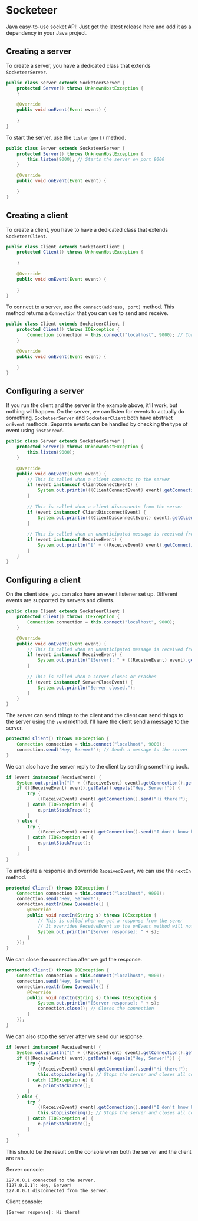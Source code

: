 # Socketeer
Java easy-to-use socket API! Just get the latest release [here](https://github.com/DenDen747/Socketeer/raw/main/builds/Java/Socketeer_3.0.jar) and add it as a dependency in your Java project.

## Creating a server
To create a server, you have a dedicated class that extends ``SocketeerServer``.
```java
public class Server extends SocketeerServer {
    protected Server() throws UnknownHostException {
    }

    @Override
    public void onEvent(Event event) {
        
    }
}
```
To start the server, use the ``listen(port)`` method.
```java
public class Server extends SocketeerServer {
    protected Server() throws UnknownHostException {
        this.listen(9000); // Starts the server on port 9000
    }

    @Override
    public void onEvent(Event event) {

    }
}
```

## Creating a client
To create a client, you have to have a dedicated class that extends ``SocketeerClient``.
```java
public class Client extends SocketeerClient {
    protected Client() throws UnknownHostException {
        
    }

    @Override
    public void onEvent(Event event) {
        
    }
}
```
To connect to a server, use the ``connect(address, port)`` method. This method returns a ``Connection`` that you can use to send and receive.
```java
public class Client extends SocketeerClient {
    protected Client() throws IOException {
        Connection connection = this.connect("localhost", 9000); // Connects to the server localhost:9000
    }

    @Override
    public void onEvent(Event event) {

    }
}
```

## Configuring a server
If you run the client and the server in the example above, it'll work, but nothing will happen. On the server, we can listen for events to actually do something. ``SocketeerServer`` and ``SocketeerClient`` both have abstract ``onEvent`` methods. Separate events can be handled by checking the type of event using ``instanceof``.
```java
public class Server extends SocketeerServer {
    protected Server() throws UnknownHostException {
        this.listen(9000);
    }

    @Override
    public void onEvent(Event event) {
        // This is called when a client connects to the server
        if (event instanceof ClientConnectEvent) {
            System.out.println(((ClientConnectEvent) event).getConnection().getOtherEnd().getAddress() + " connected to the server.");
        }
        
        // This is called when a client disconnects from the server
        if (event instanceof ClientDisconnectEvent) {
            System.out.println(((ClientDisconnectEvent) event).getClient().getAddress() + " disconnected from the server.");
        }
        
        // This is called when an unanticipated message is received from a client
        if (event instanceof ReceiveEvent) {
            System.out.println("[" + ((ReceiveEvent) event).getConnection().getOtherEnd().getAddress() + "]: " + ((ReceiveEvent) event).getData());
        }
    }
}
```

## Configuring a client
On the client side, you can also have an event listener set up. Different events are supported by servers and clients.
```java
public class Client extends SocketeerClient {
    protected Client() throws IOException {
        Connection connection = this.connect("localhost", 9000);
    }

    @Override
    public void onEvent(Event event) {
        // This is called when an unanticipated message is received from the server
        if (event instanceof ReceiveEvent) {
            System.out.println("[Server]: " + ((ReceiveEvent) event).getConnection());
        }
        
        // This is called when a server closes or crashes
        if (event instanceof ServerCloseEvent) {
            System.out.println("Server closed.");
        }
    }
}
```
The server can send things to the client and the client can send things to the server using the ``send`` method. I'll have the client send a message to the server.
```java
protected Client() throws IOException {
  	Connection connection = this.connect("localhost", 9000);
  	connection.send("Hey, Server!"); // Sends a message to the server
}
```
We can also have the server reply to the client by sending something back.
```java
if (event instanceof ReceiveEvent) {
    System.out.println("[" + ((ReceiveEvent) event).getConnection().getOtherEnd().getAddress() + "]: " + ((ReceiveEvent) event).getData());
    if (((ReceiveEvent) event).getData().equals("Hey, Server!")) {
        try {
            ((ReceiveEvent) event).getConnection().send("Hi there!");
        } catch (IOException e) {
            e.printStackTrace();
        }
    } else {
        try {
            ((ReceiveEvent) event).getConnection().send("I don't know how to reply to that.");
        } catch (IOException e) {
            e.printStackTrace();
        }
    }
}
```
To anticipate a response and override ``ReceivedEvent``, we can use the ``nextIn`` method.
```java
protected Client() throws IOException {
    Connection connection = this.connect("localhost", 9000);
    connection.send("Hey, Server!");
    connection.nextIn(new Queueable() {
        @Override
        public void nextIn(String s) throws IOException {
            // This is called when we get a response from the serer
            // It overrides ReceiveEvent so the onEvent method will not be called
            System.out.println("[Server response]: " + s);
        }
    });
}
```
We can close the connection after we got the response.
```java
protected Client() throws IOException {
    Connection connection = this.connect("localhost", 9000);
    connection.send("Hey, Server!");
    connection.nextIn(new Queueable() {
        @Override
        public void nextIn(String s) throws IOException {
            System.out.println("[Server response]: " + s);
            connection.close(); // Closes the connection
        }
    });
}
```

We can also stop the server after we send our response.

```java
if (event instanceof ReceiveEvent) {
    System.out.println("[" + ((ReceiveEvent) event).getConnection().getOtherEnd().getAddress() + "]: " + ((ReceiveEvent) event).getData());
    if (((ReceiveEvent) event).getData().equals("Hey, Server!")) {
        try {
            ((ReceiveEvent) event).getConnection().send("Hi there!");
            this.stopListening(); // Stops the server and closes all connections
        } catch (IOException e) {
            e.printStackTrace();
        }
    } else {
        try {
            ((ReceiveEvent) event).getConnection().send("I don't know how to reply to that.");
            this.stopListening(); // Stops the server and closes all connections
        } catch (IOException e) {
            e.printStackTrace();
        }
    }
}
```

This should be the result on the console when both the server and the client are ran.

Server console:

```
127.0.0.1 connected to the server.
[127.0.0.1]: Hey, Server!
127.0.0.1 disconnected from the server.
```

Client console:

```
[Server response]: Hi there!
```

